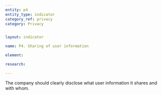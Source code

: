 ```yaml
---
entity: p4
entity_type: indicator
category_ref: privacy
category: Privacy


layout: indicator

name: P4. Sharing of user information

element: 

research: 

---
```

The company should clearly disclose what user information it shares and with whom.